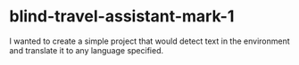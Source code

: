 # blind-travel-assistant-mark-1
I wanted to create a simple project that would detect text in the environment and translate it to any language specified.
